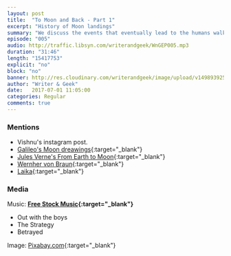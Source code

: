 ```yaml
---
layout: post
title:  "To Moon and Back - Part 1"
excerpt: "History of Moon landings"
summary: "We discuss the events that eventually lead to the humans walking on Moon."
episode: "005"
audio: http://traffic.libsyn.com/writerandgeek/WnGEP005.mp3
duration: "31:46"
length: "15417753"
explicit: "no"
block: "no"
banner: http://res.cloudinary.com/writerandgeek/image/upload/v1498939258/moon.jpg
author: "Writer & Geek"
date:   2017-07-01 11:05:00
categories: Regular
comments: true
---
```



### Mentions
- Vishnu's instagram post.
- [Galileo's Moon dreawings](https://en.wikipedia.org/wiki/Sidereus_Nuncius#Moon){:target="_blank"}
- [Jules Verne's From Earth to Moon](https://en.wikipedia.org/wiki/From_the_Earth_to_the_Moon){:target="_blank"}
- [Wernher von Braun](https://en.wikipedia.org/wiki/Wernher_von_Braun){:target="_blank"}
- [Laika](https://en.wikipedia.org/wiki/Laika){:target="_blank"}

### Media
Music: **[Free Stock Music](https://www.freestockmusic.com){:target="_blank"}**
- Out with the boys
- The Strategy
- Betrayed

Image: [Pixabay.com](https://pixabay.com/en/apollo-moon-landing-nasa-usa-148722/){:target="_blank"}